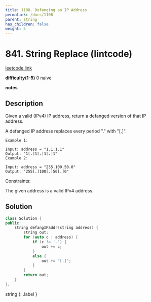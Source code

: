 ```yaml
---
title: 1108. Defanging an IP Address
permalink: /docs/1108
parent: string
has_children: false
weight: 5
---
```

# 841. String Replace (lintcode)
[leetcode link](https://leetcode.com/problems/defanging-an-ip-address/)

**difficulty(1-5)** 
0 naive

**notes**   


## Description
Given a valid (IPv4) IP address, return a defanged version of that IP address.

A defanged IP address replaces every period "." with "[.]".

```
Example 1:

Input: address = "1.1.1.1"
Output: "1[.]1[.]1[.]1"
Example 2:

Input: address = "255.100.50.0"
Output: "255[.]100[.]50[.]0"
```

Constraints:

The given address is a valid IPv4 address.

## Solution
```c++
class Solution {
public:
    string defangIPaddr(string address) {
        string out;
        for (auto c : address) {
            if (c != '.') {
                out += c;
            }
            else {
                out += "[.]";
            }
        }
        return out;        
    }
};
```
string
{: .label }